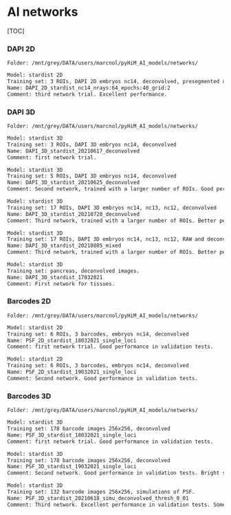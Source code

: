 # AI networks

[TOC]

### DAPI 2D

`Folder: /mnt/grey/DATA/users/marcnol/pyHiM_AI_models/networks/`

```sh
Model: stardist 2D
Training set: 3 ROIs, DAPI 2D embryos nc14, deconvolved, presegmented using image analysis.
Name: DAPI_2D_stardist_nc14_nrays:64_epochs:40_grid:2
Comment: third network trial. Excellent performance.
```



### DAPI 3D

`Folder: /mnt/grey/DATA/users/marcnol/pyHiM_AI_models/networks/`

```sh
Model: stardist 3D
Training set: 3 ROIs, DAPI 3D embryos nc14, deconvolved
Name: DAPI_3D_stardist_20210617_deconvolved
Comment: first network trial.

Model: stardist 3D
Training set: 5 ROIs, DAPI 3D embryos nc14, deconvolved
Name: DAPI_3D_stardist_20210625_deconvolved
Comment: Second network, trained with a larger number of ROIs. Good performance in validation tests.

Model: stardist 3D
Training set: 17 ROIs, DAPI 3D embryos nc14, nc13, nc12, deconvolved
Name: DAPI_3D_stardist_20210720_deconvolved
Comment: Third network, trained with a larger number of ROIs. Better performance than 0625.

Model: stardist 3D
Training set: 17 ROIs, DAPI 3D embryos nc14, nc13, nc12, RAW and deconvolved images.
Name: DAPI_3D_stardist_20210805_mixed
Comment: Third network, trained with a larger number of ROIs. Better performance than 0625.

Model: stardist 3D
Training set: pancreas, deconvolved images.
Name: DAPI_3D_stardist_17032021
Comment: First network for tissues.
```



### Barcodes 2D

`Folder: /mnt/grey/DATA/users/marcnol/pyHiM_AI_models/networks/`

```sh
Model: stardist 2D
Training set: 6 ROIs, 3 barcodes, embryos nc14, deconvolved
Name: PSF_2D_stardist_18032021_single_loci
Comment: first network trial. Good performance in validation tests.

Model: stardist 2D
Training set: 6 ROIs, 3 barcodes, embryos nc14, deconvolved
Name: PSF_2D_stardist_19032021_single_loci
Comment: Second network. Good performance in validation tests.
```



### Barcodes 3D

`Folder: /mnt/grey/DATA/users/marcnol/pyHiM_AI_models/networks/`

```sh
Model: stardist 3D
Training set: 178 barcode images 256x256, deconvolved
Name: PSF_3D_stardist_18032021_single_loci
Comment: first network trial. Good performance in validation tests.

Model: stardist 3D
Training set: 178 barcode images 256x256, deconvolved
Name: PSF_3D_stardist_19032021_single_loci
Comment: Second network. Good performance in validation tests. Bright spots are sometimes not segmented properly.

Model: stardist 3D
Training set: 132 barcode images 256x256, simulations of PSF.
Name: PSF_3D_stardist_20210618_simu_deconvolved_thresh_0_01
Comment: Third network. Excellent performance in validation tests. Some bright spots are still not perfectly segmented (very low percentage).
```





